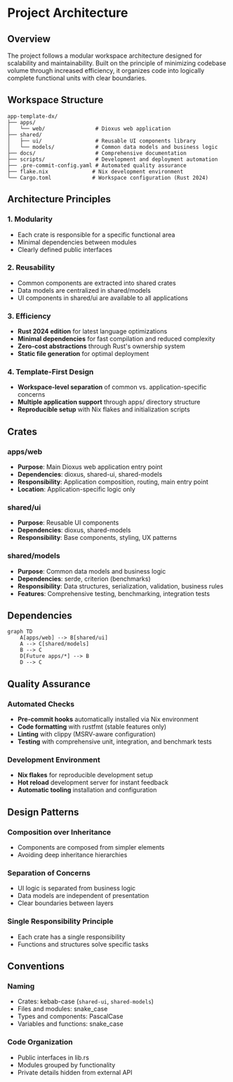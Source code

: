 # Project Architecture

## Overview

The project follows a modular workspace architecture designed for scalability and maintainability. Built on the principle of minimizing codebase volume through increased efficiency, it organizes code into logically complete functional units with clear boundaries.

## Workspace Structure

```
app-template-dx/
├── apps/
│   └── web/                # Dioxus web application
├── shared/
│   ├── ui/                 # Reusable UI components library
│   └── models/             # Common data models and business logic
├── docs/                   # Comprehensive documentation
├── scripts/                # Development and deployment automation
├── .pre-commit-config.yaml # Automated quality assurance
├── flake.nix              # Nix development environment
└── Cargo.toml             # Workspace configuration (Rust 2024)
```

## Architecture Principles

### 1. Modularity
- Each crate is responsible for a specific functional area
- Minimal dependencies between modules
- Clearly defined public interfaces

### 2. Reusability
- Common components are extracted into shared crates
- Data models are centralized in shared/models
- UI components in shared/ui are available to all applications

### 3. Efficiency
- **Rust 2024 edition** for latest language optimizations
- **Minimal dependencies** for fast compilation and reduced complexity
- **Zero-cost abstractions** through Rust's ownership system
- **Static file generation** for optimal deployment

### 4. Template-First Design
- **Workspace-level separation** of common vs. application-specific concerns
- **Multiple application support** through apps/ directory structure
- **Reproducible setup** with Nix flakes and initialization scripts

## Crates

### apps/web
- **Purpose**: Main Dioxus web application entry point
- **Dependencies**: dioxus, shared-ui, shared-models
- **Responsibility**: Application composition, routing, main entry point
- **Location**: Application-specific logic only

### shared/ui
- **Purpose**: Reusable UI components
- **Dependencies**: dioxus, shared-models
- **Responsibility**: Base components, styling, UX patterns

### shared/models
- **Purpose**: Common data models and business logic
- **Dependencies**: serde, criterion (benchmarks)
- **Responsibility**: Data structures, serialization, validation, business rules
- **Features**: Comprehensive testing, benchmarking, integration tests

## Dependencies

```mermaid
graph TD
    A[apps/web] --> B[shared/ui]
    A --> C[shared/models]
    B --> C
    D[Future apps/*] --> B
    D --> C
```

## Quality Assurance

### Automated Checks
- **Pre-commit hooks** automatically installed via Nix environment
- **Code formatting** with rustfmt (stable features only)
- **Linting** with clippy (MSRV-aware configuration)
- **Testing** with comprehensive unit, integration, and benchmark tests

### Development Environment
- **Nix flakes** for reproducible development setup
- **Hot reload** development server for instant feedback
- **Automatic tooling** installation and configuration

## Design Patterns

### Composition over Inheritance
- Components are composed from simpler elements
- Avoiding deep inheritance hierarchies

### Separation of Concerns
- UI logic is separated from business logic
- Data models are independent of presentation
- Clear boundaries between layers

### Single Responsibility Principle
- Each crate has a single responsibility
- Functions and structures solve specific tasks

## Conventions

### Naming
- Crates: kebab-case (`shared-ui`, `shared-models`)
- Files and modules: snake_case
- Types and components: PascalCase
- Variables and functions: snake_case

### Code Organization
- Public interfaces in lib.rs
- Modules grouped by functionality
- Private details hidden from external API
